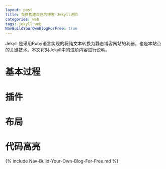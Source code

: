 ```yaml
---
layout: post
title: 免费构建自己的博客-Jekyll进阶
categories: web
tags: jekyll web
NavBuildYourOwnBlogForFree: true
---
```


Jekyll 是采用Ruby语言实现的将纯文本转换为静态博客网站的利器，也是本站点的关键技术。本文将对Jekyll中的进阶内容进行说明。

# 基本过程

# 插件

# 布局

# 代码高亮

{% include Nav-Build-Your-Own-Blog-For-Free.md %}
